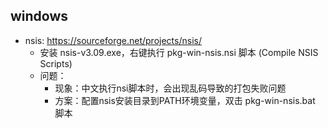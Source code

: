 ## windows
- nsis: https://sourceforge.net/projects/nsis/
    * 安装 nsis-v3.09.exe，右键执行 pkg-win-nsis.nsi 脚本 (Compile NSIS Scripts)
    * 问题：
        * 现象：中文执行nsi脚本时，会出现乱码导致的打包失败问题
        * 方案：配置nsis安装目录到PATH环境变量，双击 pkg-win-nsis.bat 脚本
